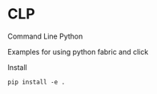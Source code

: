 # CLP

Command Line Python

Examples for using python fabric and click

Install
```
pip install -e .
```
